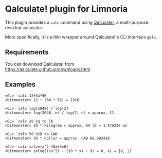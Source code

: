 # Qalculate! plugin for Limnoria

This plugin provides a `calc` command using [Qalculate!](https://qalculate.github.io/), a multi-purpose desktop calculator.

More specifically, it is a thin wrapper around Qalculate!'s CLI interface `qalc`.

## Requirements

You can download Qalculate! from https://qalculate.github.io/downloads.html

## Examples

```
<GL> `calc 12+34*56
<bitmonster> 12 + (34 * 56) = 1916

<GL> `calc log(2048) / log(2)
<bitmonster> log(2048, e) / log(2, e) = approx. 11

<GL> `calc 20 kg to lb
<bitmonster> 20 * kilogram = approx. 44 lb + 1.479239 oz

<GL> `calc 50 USD to CAD
<bitmonster> 50 * dollar = approx. CAD 65.982418

<GL> `calc solve(x^2-10x+9=0)
<bitmonster> solve(((x^2) - (10 * x) + 9) = 0, x) = [9, 1]
```

